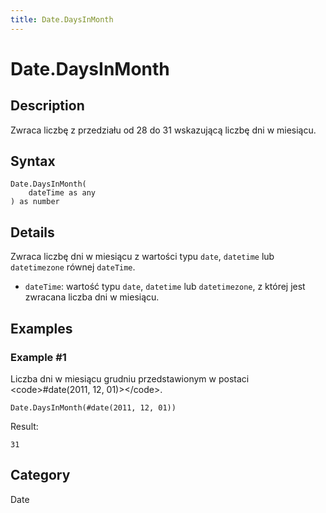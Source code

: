 ```yaml
---
title: Date.DaysInMonth
---
```


# Date.DaysInMonth


## Description

Zwraca liczbę z przedziału od 28 do 31 wskazującą liczbę dni w miesiącu.


## Syntax

```powerquery
Date.DaysInMonth(
    dateTime as any
) as number
```


## Details

Zwraca liczbę dni w miesiącu z wartości typu <code>date</code>, <code>datetime</code> lub <code>datetimezone</code> równej <code>dateTime</code>.  <ul>        <li><code>dateTime</code>: wartość typu <code>date</code>, <code>datetime</code> lub <code>datetimezone</code>, z której jest zwracana liczba dni w miesiącu.</li>      </ul>


## Examples

### Example #1 
Liczba dni w miesiącu grudniu przedstawionym w postaci &lt;code&gt;#date(2011, 12, 01)&gt;&lt;/code&gt;.
```powerquery
Date.DaysInMonth(#date(2011, 12, 01))
```

Result: 
```powerquery
31
```




## Category
Date
